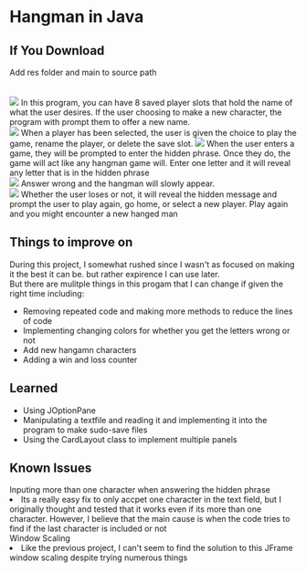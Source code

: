 <h1>Hangman in Java</h1>
<h2>If You Download</h2>
Add res folder and main to source path<br>
<br>
<br>
<img src="https://cdn.discordapp.com/attachments/997573748297302090/1196355045881544836/image.png?ex=65b75376&is=65a4de76&hm=ad727b831401a481b5b6fe4ee43e1be216448b9f93d47d21a6831fdbe34f7a9e&">
In this program, you can have 8 saved player slots that hold the name of what the user desires. If the user choosing to make a new character, the program with prompt them to offer a new name.<br>
<img src="https://cdn.discordapp.com/attachments/997573748297302090/1196357860645408818/image.png?ex=65b75615&is=65a4e115&hm=ee6b225522fed58ecce25e0d73d018d8d1759e8d0037ecea68315068b87e03b8&">
When a player has been selected, the user is given the choice to play the game, rename the player, or delete the save slot.
<img src="https://cdn.discordapp.com/attachments/997573748297302090/1196355443505758228/image.png?ex=65b753d4&is=65a4ded4&hm=7e27d7a3d3b787ee43dca7498d40e22ba32c273e96e582396f7b585abd6763a5&">
When the user enters a game, they will be prompted to enter the hidden phrase. Once they do, the game will act like any hangman game will. Enter one letter and it will reveal any letter that is in the hidden phrase<br>
<img src="https://cdn.discordapp.com/attachments/997573748297302090/1196355958864105553/image.png?ex=65b7544f&is=65a4df4f&hm=340a61c7b957e699437aa832ff382745993cb98c888a64b84da448dd8474d4c9&">
Answer wrong and the hangman will slowly appear.<br>
<img src="https://cdn.discordapp.com/attachments/997573748297302090/1196356013801095188/image.png?ex=65b7545c&is=65a4df5c&hm=c23632139ba5b12aa63858d4b4f9854365e1965d6a9294002d5a763c059e1678&">
Whether the user loses or not, it will reveal the hidden message and prompt the user to play again, go home, or select a new player. Play again and you might encounter a new hanged man<br>
<h2>Things to improve on</h2>
During this project, I somewhat rushed since I wasn't as focused on making it the best it can be. but rather expirence I can use later.<br>
But there are mulitple things in this progam that I can change if given the right time including:<br>
<ul>
  <li>Removing repeated code and making more methods to reduce the lines of code</li>
  <li>Implementing changing colors for whether you get the letters wrong or not</li>
  <li>Add new hangamn characters</li>
  <li>Adding a win and loss counter</li>
</ul>
<h2>Learned</h2>
<ul>
  <li>Using JOptionPane</li>
  <li>Manipulating a textfile and reading it and implementing it into the program to make sudo-save files</li>
  <li>Using the CardLayout class to implement multiple panels </li>
</ul>
<h2>Known Issues</h2>
Inputing more than one character when answering the hidden phrase<br>
<li>Its a really easy fix to only accpet one character in the text field, but I originally thought and tested  that it works even if its more than one character.
  However, I believe that the main cause is when the code tries to find if the last character is included or not</li>
Window Scaling<br>
<li>Like the previous project, I can't seem to find the solution to this JFrame window scaling despite trying numerous things</li>
